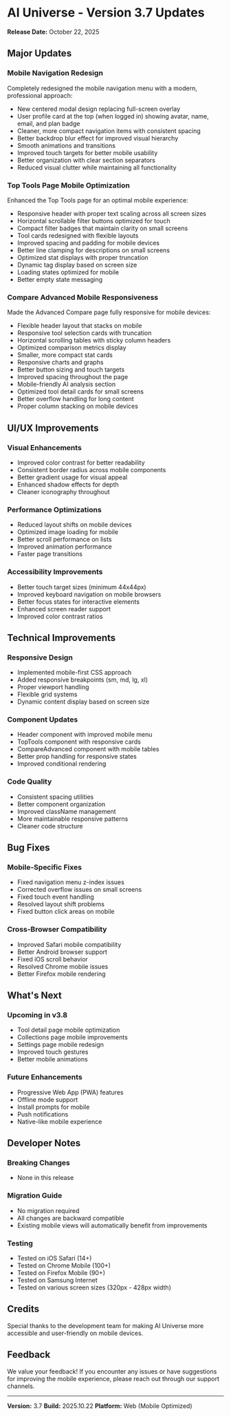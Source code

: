 # AI Universe - Version 3.7 Updates

**Release Date:** October 22, 2025

## Major Updates

### Mobile Navigation Redesign
Completely redesigned the mobile navigation menu with a modern, professional approach:
- New centered modal design replacing full-screen overlay
- User profile card at the top (when logged in) showing avatar, name, email, and plan badge
- Cleaner, more compact navigation items with consistent spacing
- Better backdrop blur effect for improved visual hierarchy
- Smooth animations and transitions
- Improved touch targets for better mobile usability
- Better organization with clear section separators
- Reduced visual clutter while maintaining all functionality

### Top Tools Page Mobile Optimization
Enhanced the Top Tools page for an optimal mobile experience:
- Responsive header with proper text scaling across all screen sizes
- Horizontal scrollable filter buttons optimized for touch
- Compact filter badges that maintain clarity on small screens
- Tool cards redesigned with flexible layouts
- Improved spacing and padding for mobile devices
- Better line clamping for descriptions on small screens
- Optimized stat displays with proper truncation
- Dynamic tag display based on screen size
- Loading states optimized for mobile
- Better empty state messaging

### Compare Advanced Mobile Responsiveness
Made the Advanced Compare page fully responsive for mobile devices:
- Flexible header layout that stacks on mobile
- Responsive tool selection cards with truncation
- Horizontal scrolling tables with sticky column headers
- Optimized comparison metrics display
- Smaller, more compact stat cards
- Responsive charts and graphs
- Better button sizing and touch targets
- Improved spacing throughout the page
- Mobile-friendly AI analysis section
- Optimized tool detail cards for small screens
- Better overflow handling for long content
- Proper column stacking on mobile devices

## UI/UX Improvements

### Visual Enhancements
- Improved color contrast for better readability
- Consistent border radius across mobile components
- Better gradient usage for visual appeal
- Enhanced shadow effects for depth
- Cleaner iconography throughout

### Performance Optimizations
- Reduced layout shifts on mobile devices
- Optimized image loading for mobile
- Better scroll performance on lists
- Improved animation performance
- Faster page transitions

### Accessibility Improvements
- Better touch target sizes (minimum 44x44px)
- Improved keyboard navigation on mobile browsers
- Better focus states for interactive elements
- Enhanced screen reader support
- Improved color contrast ratios

## Technical Improvements

### Responsive Design
- Implemented mobile-first CSS approach
- Added responsive breakpoints (sm, md, lg, xl)
- Proper viewport handling
- Flexible grid systems
- Dynamic content display based on screen size

### Component Updates
- Header component with improved mobile menu
- TopTools component with responsive cards
- CompareAdvanced component with mobile tables
- Better prop handling for responsive states
- Improved conditional rendering

### Code Quality
- Consistent spacing utilities
- Better component organization
- Improved className management
- More maintainable responsive patterns
- Cleaner code structure

## Bug Fixes

### Mobile-Specific Fixes
- Fixed navigation menu z-index issues
- Corrected overflow issues on small screens
- Fixed touch event handling
- Resolved layout shift problems
- Fixed button click areas on mobile

### Cross-Browser Compatibility
- Improved Safari mobile compatibility
- Better Android browser support
- Fixed iOS scroll behavior
- Resolved Chrome mobile issues
- Better Firefox mobile rendering

## What's Next

### Upcoming in v3.8
- Tool detail page mobile optimization
- Collections page mobile improvements
- Settings page mobile redesign
- Improved touch gestures
- Better mobile animations

### Future Enhancements
- Progressive Web App (PWA) features
- Offline mode support
- Install prompts for mobile
- Push notifications
- Native-like mobile experience

## Developer Notes

### Breaking Changes
- None in this release

### Migration Guide
- No migration required
- All changes are backward compatible
- Existing mobile views will automatically benefit from improvements

### Testing
- Tested on iOS Safari (14+)
- Tested on Chrome Mobile (100+)
- Tested on Firefox Mobile (90+)
- Tested on Samsung Internet
- Tested on various screen sizes (320px - 428px width)

## Credits

Special thanks to the development team for making AI Universe more accessible and user-friendly on mobile devices.

## Feedback

We value your feedback! If you encounter any issues or have suggestions for improving the mobile experience, please reach out through our support channels.

---

**Version:** 3.7
**Build:** 2025.10.22
**Platform:** Web (Mobile Optimized)
